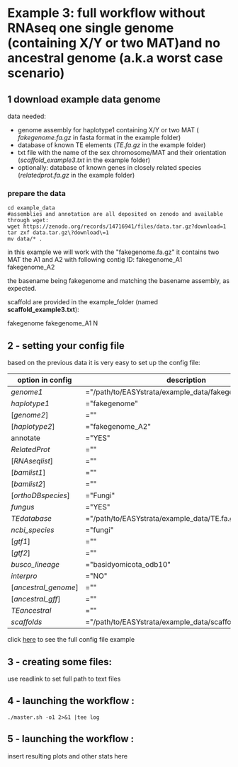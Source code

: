 # Example 3: full workflow without RNAseq one single genome (containing X/Y or two MAT)and no ancestral genome (a.k.a worst case scenario)


## 1 download example data genome

data needed:
 - genome assembly for haplotype1 containing X/Y or two MAT ( *fakegenome.fa.gz* in fasta format in the example folder)
 - database of known TE elements (*TE.fa.gz* in the example folder) 
 - txt file with the name of the sex chromosome/MAT and their orientation (*scaffold_example3.txt* in the example folder)
 - optionally: database of known genes in closely related species (*relatedprot.fa.gz* in the example folder)

### prepare the data 

```
cd example_data
#assemblies and annotation are all deposited on zenodo and available through wget:
wget https://zenodo.org/records/14716941/files/data.tar.gz?download=1
tar zxf data.tar.gz\?download\=1
mv data/* .
```

in this example we will work with the "fakegenome.fa.gz" it contains two MAT the A1 and A2 with following contig ID:
fakegenome_A1
fakegenome_A2 

the basename being fakegenome and matching the basename assembly, as expected.

scaffold are provided in the example_folder (named **scaffold_example3.txt**):  

fakegenome     fakegenome_A1  N



## 2 - setting your config file

based on the previous data it is very easy to set up the config file:

| option in config | description |
| --- | --- |
| *genome1* | ="/path/to/EASYstrata/example_data/fakegenome.fa.gz" |
| *haplotype1* | ="fakegenome" |
| \[*genome2*\] | ="" |
| \[*haplotype2*\] | ="fakegenome_A2" |
| annotate | ="YES" |
| *RelatedProt* | ="" |
| \[*RNAseqlist*\] | ="" |
| \[*bamlist1*\] | ="" |
| \[*bamlist2*\] | ="" |
| \[*orthoDBspecies*\] | ="Fungi" |
| *fungus* | ="YES" |
| *TEdatabase* | ="/path/to/EASYstrata/example_data/TE.fa.gz" |
| *ncbi_species* | ="fungi" |
| \[*gtf1*\] | =""  |
| \[*gtf2*\] | ="" |
| *busco_lineage* | ="basidyomicota_odb10" |
| *interpro* | ="NO" |
| \[*ancestral_genome*\] |  ="" |
| \[*ancestral_gff*\] | ="" |
| *TEancestral* | ="" |
| *scaffolds* | ="/path/to/EASYstrata/example_data/scaffold_example3.txt" |

click [here](example3.config) to see the full config file example 

## 3 - creating some files: 

use readlink to set full path to text files

## 4 - launching the workflow : 


```./master.sh -o1 2>&1 |tee log```  

## 5 - launching the workflow :  

insert resulting plots and other stats here
